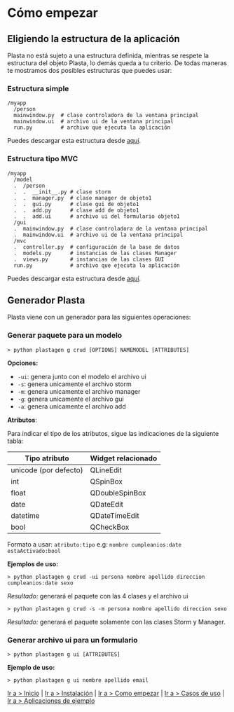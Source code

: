 # Cómo empezar

## Eligiendo la estructura de la aplicación

Plasta no está sujeto a una estructura definida, mientras se respete la estructura del objeto Plasta, lo demás queda a tu criterio. 
De todas maneras te mostramos dos posibles estructuras que puedes usar:

### Estructura simple

```
/myapp
  /person
  mainwindow.py  # clase controladora de la ventana principal
  mainwindow.ui  # archivo ui de la ventana principal
  run.py         # archivo que ejecuta la aplicación
```

Puedes descargar esta estructura desde [aquí]().

### Estructura tipo MVC

```
/myapp
  /model
  .  /person
  .  .  __init__.py # clase storm
  .  .  manager.py  # clase manager de objeto1
  .  .  gui.py      # clase gui de objeto1
  .  .  add.py      # clase add de objeto1
  .  .  add.ui      # archivo ui del formulario objeto1
  /gui
  .  mainwindow.py  # clase controladora de la ventana principal
  .  mainwindow.ui  # archivo ui de la ventana principal
  /mvc
  .  controller.py  # configuración de la base de datos
  .  models.py      # instancias de las clases Manager
  .  views.py       # instancias de las clases GUI
  run.py            # archivo que ejecuta la aplicación
```
Puedes descargar esta estructura desde [aquí]().

## Generador Plasta

Plasta viene con un generador para las siguientes operaciones:

### Generar paquete para un modelo

`> python plastagen g crud [OPTIONS] NAMEMODEL [ATTRIBUTES]`

**Opciones:**
* `-ui`: genera junto con el modelo el archivo ui
* `-s`: genera unicamente el archivo storm
* `-m`: genera unicamente el archivo manager
* `-g`: genera unicamente el archivo gui
* `-a`: genera unicamente el archivo add

**Atributos**:

Para indicar el tipo de los atributos, sigue las indicaciones de la siguiente tabla:

| Tipo atributo | Widget relacionado |
|---------------|--------------------|
| unicode (por defecto) | QLineEdit |
| int | QSpinBox | 
| float | QDoubleSpinBox | 
| date | QDateEdit | 
| datetime| QDateTimeEdit | 
| bool | QCheckBox | 

Formato a usar: `atributo:tipo` e.g: `nombre cumpleanios:date estaActivado:bool`

**Ejemplos de uso:**

`> python plastagen g crud -ui persona nombre apellido direccion cumpleanios:date sexo`

*Resultado:* generará el paquete con las 4 clases y el archivo ui

`> python plastagen g crud -s -m persona nombre apellido direccion sexo`

*Resultado:* generará el paquete solamente con las clases Storm y Manager.

### Generar archivo ui para un formulario

`> python plastagen g ui [ATTRIBUTES]`

**Ejemplo de uso:**

`> python plastagen g ui nombre apellido email`


[Ir a > Inicio](https://github.com/informaticameg/Plasta/blob/master/doc/es/index.md) | [Ir a > Instalación](https://github.com/informaticameg/Plasta/blob/master/doc/es/install.md) | [Ir a > Como empezar](https://github.com/informaticameg/Plasta/blob/master/doc/es/getting_started.md) | [Ir a > Casos de uso](https://github.com/informaticameg/plasta/blob/master/doc/es/uses_case.md) | [Ir a > Aplicaciones de ejemplo](https://github.com/informaticameg/plasta/blob/master/doc/es/example_apps.md)